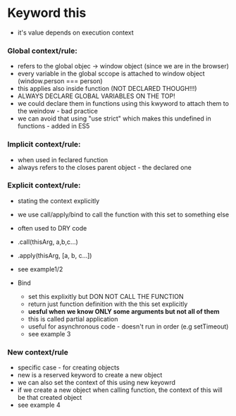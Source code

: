 # Keyword this
- it's value depends on execution context

### Global context/rule:

* refers to the global objec -> window object (since we are in the browser)
* every variable in the global sccope is attached to window object (window.person === person)
* this applies also inside function (NOT DECLARED THOUGH!!!)
* ALWAYS DECLARE GLOBAL VARIABLES ON THE TOP!
* we could declare them in functions using this kwyword to attach them to the weindow - bad practice
* we can avoid that using "use strict" which makes this undefined in functions - added in ES5

### Implicit context/rule:

* when used in feclared function
* always refers to the closes parent object - the declared one

### Explicit context/rule:

* stating the context explicitly
* we use call/apply/bind to call the function with this set to something else
* often used to DRY code 
* .call(thisArg, a,b,c...)
* .apply(thisArg, [a, b, c...])
* see example1/2

* Bind
    - set this explixitly but DON NOT CALL THE FUNCTION
    - return just function definition with the this set explicitly
    - **uesful when we know ONLY some arguments but not all of them**
    - this is called partial application
    - useful for asynchronous code - doesn't run in order (e.g setTimeout)
    - see example 3

### New context/rule

* specific case - for creating objects
* new is a reserved keyword to create a new object
* we can also set the context of this using new keyowrd
* if we create a new object when calling function, 
the context of this will be that created object
* see example 4